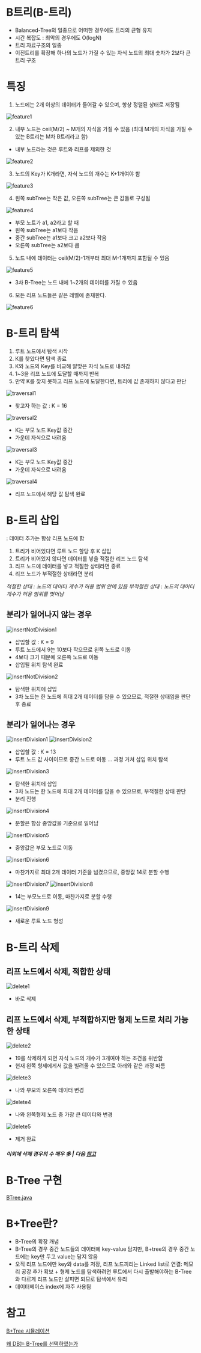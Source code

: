 # B트리(B-트리)
- Balanced-Tree의 일종으로 어떠한 경우에도 트리의 균형 유지
- 시간 복잡도 : 최악의 경우에도 O(logN)
- 트리 자료구조의 일종
- 이진트리를 확장해 하나의 노드가 가질 수 있는 자식 노드의 최대 숫자가 2보다 큰 트리 구조

# 특징
1. 노드에는 2개 이상의 데이터가 들어갈 수 있으며, 항상 정렬된 상태로 저장됨

![feature1](./img/feature1.png)

2. 내부 노드는 ceil(M/2) ~ M개의 자식을 가질 수 있음
   (최대 M개의 자식을 가질 수 있는 B트리는 M차 B트리라고 함)

- 내부 노드라는 것은 루트와 리프를 제외한 것

![feature2](./img/feature2.png)

3. 노드의 Key가 K개라면, 자식 노드의 개수는 K+1개여야 함

![feature3](./img/feature3.png)

4. 왼쪽 subTree는 작은 값, 오른쪽 subTree는 큰 값들로 구성됨

![feature4](./img/feature4.png)
- 부모 노트가 a1, a2라고 할 때
- 왼쪽 subTree는 a1보다 작음
- 중간 subTree는 a1보다 크고 a2보다 작음
- 오른쪽 subTree는 a2보다 큼

5. 노드 내에 데이터는 ceil(M/2)-1개부터 최대 M-1개까지 포함될 수 있음

![feature5](./img/feature5.png)

- 3차 B-Tree는 노드 내에 1~2개의 데이터를 가질 수 있음

6. 모든 리프 노드들은 같은 레벨에 존재한다.

![feature6](./img/feature6.png)


# B-트리 탐색

1. 루트 노드에서 탐색 시작
2. K를 찾았다면 탐색 종료
3. K와 노드의 Key를 비교해 알맞은 자식 노드로 내려감
4. 1~3을 리프 노드에 도달할 때까지 반복
5. 만약 K를 찾지 못하고 리프 노드에 도달한다면, 트리에 값 존재하지 않다고 판단

![traversal1](./img/traversal1.png)

- 찾고자 하는 값 : K = 16

![traversal2](./img/traversal2.png)

- K는 부모 노드 Key값 중간
- 가운데 자식으로 내려옴

![traversal3](./img/traversal3.png)

- K는 부모 노드 Key값 중간
- 가운데 자식으로 내려옴

![traversal4](./img/traversal4.png)

- 리프 노드에서 해당 값 탐색 완료

# B-트리 삽입

: 데이터 추가는 항상 리프 노드에 함

1. 트리가 비어있다면 루트 노드 할당 후 K 삽입
2. 트리가 비어있지 않다면 데이터를 넣을 적절한 리프 노드 탐색
3. 리프 노드에 데이터를 넣고 적절한 상태라면 종료
4. 리프 노드가 부적절한 상태라면 분리

_적절한 상태 : 노드의 데이터 개수가 허용 범위 안에 있음_
_부적절한 상태 : 노드의 데이터 개수가 허용 범위를 벗어남_

## 분리가 일어나지 않는 경우

![insertNotDivision1](./img/insertNotDivision1.png)

- 삽입할 값 : K = 9
- 루트 노드에서 9는 10보다 작으므로 왼쪽 노드로 이동
- 4보다 크기 때문에 오른쪽 노드로 이동
- 삽입될 위치 탐색 완료

![insertNotDivision2](./img/insertNotDivision2.png)

- 탐색한 위치에 삽입
- 3차 노드는 한 노드에 최대 2개 데이터를 담을 수 있으므로, 적절한 상태임을 판단 후 종료

## 분리가 일어나는 경우

![insertDivision1](./img/insertDivision1.png)
![insertDivision2](./img/insertDivision2.png)

- 삽입할 값 : K = 13
- 루트 노드 값 사이이므로 중간 노드로 이동 ... 과정 거쳐 삽입 위치 탐색

![insertDivision3](./img/insertDivision3.png)

- 탐색한 위치에 삽입
- 3차 노드는 한 노드에 최대 2개 데이터를 담을 수 있으므로, 부적절한 상태 판단
- 분리 진행

![insertDivision4](./img/insertDivision4.png)

- 분할은 항상 중앙값을 기준으로 일어남

![insertDivision5](./img/insertDivision5.png)

- 중앙값은 부모 노드로 이동

![insertDivision6](./img/insertDivision6.png)

- 마찬가지로 최대 2개 데이터 기준을 넘겼으므로, 중앙값 14로 분할 수행

![insertDivision7](./img/insertDivision7.png)
![insertDivision8](./img/insertDivision8.png)

- 14는 부모노드로 이동, 마찬가지로 분할 수행

![insertDivision9](./img/insertDivision9.png)

- 새로운 루트 노드 형성

# B-트리 삭제

## 리프 노드에서 삭제, 적합한 상태

![delete1](./img/delete1.png)
- 바로 삭제

## 리프 노드에서 삭제, 부적합하지만 형제 노드로 처리 가능한 상태

![delete2](./img/delete2.png)

- 19를 삭제하게 되면 자식 노드의 개수가 3개여야 하는 조건을 위반함
- 현재 왼쪽 형제에게서 값을 빌려올 수 있으므로 아래와 같은 과정 따름

![delete3](./img/delete3.png)

- 나와 부모의 오른쪽 데이터 변경

![delete4](./img/delete4.png)

- 나와 왼쪽형제 노드 중 가장 큰 데이터와 변경

![delete5](./img/delete5.png)

- 제거 완료

##### _이외에 삭제 경우의 수 매우 多 | 다음 [참고](https://code-lab1.tistory.com/217)_

# B-Tree 구현

[BTree.java](https://gist.github.com/adderllyer/3bfa2d04200386b5664c)

# B+Tree란?

- B-Tree의 확장 개념
- B-Tree의 경우 중간 노드들의 데이터에 key-value 담지만, B+tree의 경우 중간 노드에는 key만 두고 value는 담지 않음
- 오직 리프 노드에만 key와 data를 저장, 리프 노드끼리는 Linked list로 연결: 메모리 공강 추가 확보 + 형제 노드를 탐색하려면 루트에서 다시 출발해야하는 B-Tree와 다르게 리프 노드만 살피면 되므로 탐색에서 유리
- 데이터베이스 index에 자주 사용됨

# 참고

[B+Tree 시뮬레이션](https://www.cs.usfca.edu/~galles/visualization/BPlusTree.html)

[왜 DB는 B-Tree를 선택하였는가](https://helloinyong.tistory.com/296)
 